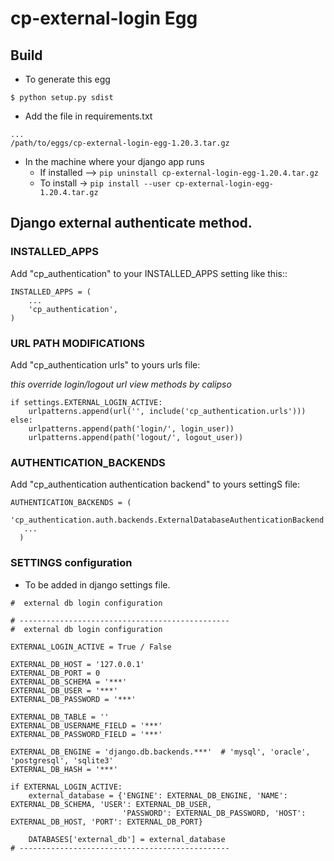 # cp-external-login Egg

## Build
- To generate this egg
```
$ python setup.py sdist
```

- Add the file in requirements.txt
```
...
/path/to/eggs/cp-external-login-egg-1.20.3.tar.gz
```

- In the machine where your django app runs
    - If installed --> `pip uninstall cp-external-login-egg-1.20.4.tar.gz`
    - To install -> `pip install --user cp-external-login-egg-1.20.4.tar.gz`

## Django external authenticate method.

### INSTALLED_APPS
Add "cp_authentication" to your INSTALLED_APPS setting like this::
```
INSTALLED_APPS = (
    ...
    'cp_authentication',
)
```

### URL PATH MODIFICATIONS
Add "cp_authentication urls" to yours urls file:

*this override login/logout url view methods by calipso*
```on 
if settings.EXTERNAL_LOGIN_ACTIVE:
    urlpatterns.append(url('', include('cp_authentication.urls')))
else:
    urlpatterns.append(path('login/', login_user))
    urlpatterns.append(path('logout/', logout_user))
```

### AUTHENTICATION_BACKENDS
Add "cp_authentication authentication backend" to yours settingS file:

```
AUTHENTICATION_BACKENDS = (
   'cp_authentication.auth.backends.ExternalDatabaseAuthenticationBackend',
   ...
  )
```

### SETTINGS configuration
- To be added in django settings file.

```
#  external db login configuration

# -----------------------------------------------
#  external db login configuration

EXTERNAL_LOGIN_ACTIVE = True / False

EXTERNAL_DB_HOST = '127.0.0.1'
EXTERNAL_DB_PORT = 0
EXTERNAL_DB_SCHEMA = '***'
EXTERNAL_DB_USER = '***'
EXTERNAL_DB_PASSWORD = '***'

EXTERNAL_DB_TABLE = ''
EXTERNAL_DB_USERNAME_FIELD = '***'
EXTERNAL_DB_PASSWORD_FIELD = '***'

EXTERNAL_DB_ENGINE = 'django.db.backends.***'  # 'mysql', 'oracle', 'postgresql', 'sqlite3'
EXTERNAL_DB_HASH = '***'

if EXTERNAL_LOGIN_ACTIVE:
    external_database = {'ENGINE': EXTERNAL_DB_ENGINE, 'NAME': EXTERNAL_DB_SCHEMA, 'USER': EXTERNAL_DB_USER,
                         'PASSWORD': EXTERNAL_DB_PASSWORD, 'HOST': EXTERNAL_DB_HOST, 'PORT': EXTERNAL_DB_PORT}

    DATABASES['external_db'] = external_database
# -----------------------------------------------

```

